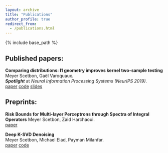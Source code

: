```yaml
---
layout: archive
title: "Publications"
author_profile: true
redirect_from:
  - /publications.html
---
```



{% include base_path %}


## Published papers:
**Comparing distributions: l1 geometry improves kernel two-sample testing**  
Meyer Scetbon, Gaël Varoquaux.  
***Spotlight*** at *Neural Information Processing Systems (NeurIPS 2019).*  
[paper](https://arxiv.org/pdf/1909.09264.pdf)
[code](https://github.com/meyerscetbon/l1_two_sample_test)
[slides](/files/Spotlight_NeurIPS_2019.pdf)



## Preprints:
**Risk Bounds for Multi-layer Perceptrons through Spectra of Integral Operators**
Meyer Scetbon, Zaid Harchaoui.  
[paper](https://arxiv.org/pdf/2002.12640.pdf)

**Deep K-SVD Denoising**  
Meyer Scetbon, Michael Elad, Payman Milanfar.   
[paper](https://arxiv.org/pdf/1909.13164.pdf)
[code](https://github.com/meyerscetbon/Deep-K-SVD)


